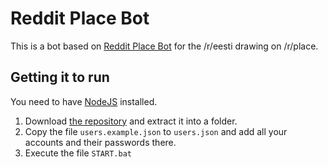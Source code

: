 # Reddit Place Bot

This is a bot based on [Reddit Place Bot](https://github.com/Zequez/placebot-argentina-target) for the /r/eesti drawing on /r/place.


## Getting it to run

You need to have [NodeJS](https://nodejs.org) installed.  
1. Download [the repository](https://github.com/rasmussaks/reddit-placebot/archive/master.zip) and extract it into a folder.  
2. Copy the file `users.example.json` to `users.json` and add all your accounts and their passwords there.  
3. Execute the file `START.bat`